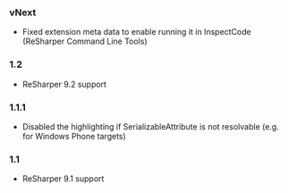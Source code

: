### vNext ###
- Fixed extension meta data to enable running it in InspectCode (ReSharper Command Line Tools)

### 1.2 ###
- ReSharper 9.2 support

### 1.1.1 ###
- Disabled the highlighting if SerializableAttribute is not resolvable (e.g. for Windows Phone targets)

### 1.1 ###
- ReSharper 9.1 support
